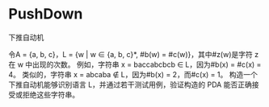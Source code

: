 # PushDown
下推自动机

令A = {a, b, c}，L = {w | w ∈ {a, b, c}*, #b(w) = #c(w)}，其中#z(w)是字符 z 在 w 中出现的次数。
例如，字符串 x = baccabcbcb ∈ L，因为#b(x) = #c(x) = 4。
类似的，字符串 x = abcaba ∉ L，因为#b(x) = 2，而#c(x) = 1。
构造一个下推自动机能够识别语言 L，并通过若干测试用例，验证构造的 PDA 能否正确接受或拒绝这些字符串。
